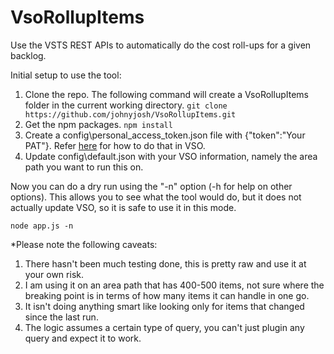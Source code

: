 # VsoRollupItems

Use the VSTS REST APIs to automatically do the cost roll-ups for a given backlog.

Initial setup to use the tool:
1. Clone the repo. The following command will create a VsoRollupItems folder in the current working directory.
``` git clone https://github.com/johnyjosh/VsoRollupItems.git ```
2. Get the npm packages.
``` npm install ```
3. Create a config\personal_access_token.json file with {"token":"Your PAT"}. Refer [here](https://docs.microsoft.com/en-us/vsts/accounts/use-personal-access-tokens-to-authenticate) for how to do that in VSO.
4. Update config\default.json with your VSO information, namely the area path you want to run this on.

Now you can do a dry run using the "-n" option (-h for help on other options). This allows you to see what the tool would do, but it does not actually update VSO, so it is safe to use it in this mode.
```
node app.js -n
```

*Please note the following caveats:
1. There hasn't been much testing done, this is pretty raw and use it at your own risk.
2. I am using it on an area path that has 400-500 items, not sure where the breaking point is in terms of how many items it can handle in one go.
3. It isn't doing anything smart like looking only for items that changed since the last run.
4. The logic assumes a certain type of query, you can't just plugin any query and expect it to work.
